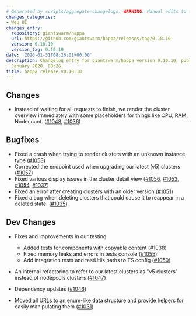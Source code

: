 ```yaml
---
# Generated by scripts/aggregate-changelogs. WARNING: Manual edits to this files will be overwritten.
changes_categories:
- Web UI
changes_entry:
  repository: giantswarm/happa
  url: https://github.com/giantswarm/happa/releases/tag/0.10.10
  version: 0.10.10
  version_tag: 0.10.10
date: '2020-01-31T08:26:01+00:00'
description: Changelog entry for giantswarm/happa version 0.10.10, published on 31
  January 2020, 08:26.
title: happa release v0.10.10
---
```


## Changes
- Instead of waiting for all requests to finish, we render the cluster overview 
immediately with some placeholders for things like CPU, RAM, Nodecount. ([#1048](https://github.com/giantswarm/happa/pull/1048), [#1036](https://github.com/giantswarm/happa/pull/1036))

## Bugfixes
- Fixed a crash when trying to render clusters with an unknown
instance type ([#1058](https://github.com/giantswarm/happa/pull/1058))
- Corrected the endpoint used when upgrading our latest (v5) clusters ([#1057](https://github.com/giantswarm/happa/pull/1057))
- Fixed various display issues in the cluster detail view ([#1056](https://github.com/giantswarm/happa/pull/1056), [#1053](https://github.com/giantswarm/happa/pull/1053), [#1054](https://github.com/giantswarm/happa/pull/1054), [#1037](https://github.com/giantswarm/happa/pull/1037))
- Fixed an error after creating clusters with an older version ([#1051](https://github.com/giantswarm/happa/pull/1051))
- Fixed a bug when deleting clusters that could cause it to reappear in a deleted state. ([#1035](https://github.com/giantswarm/happa/pull/1035))

## Dev Changes
- Fixes and improvements in our testing
  - Added tests for components with copyable content ([#1038](https://github.com/giantswarm/happa/pull/1038))
  - Fixed memory leaks and errors in tests console ([#1055](https://github.com/giantswarm/happa/pull/1055))
  - Add integration tests and testUtils paths to TS config ([#1050](https://github.com/giantswarm/happa/pull/1050))

- An internal refactoring to refer to our latest clusters as "v5 clusters" instead of 
nodepools clusters ([#1047](https://github.com/giantswarm/happa/pull/1047))

- Dependency updates ([#1046](https://github.com/giantswarm/happa/pull/1046))
- Moved all URLs to an enum-like data structure and provide helpers for easily manipulating them ([#1031](https://github.com/giantswarm/happa/pull/1031))

